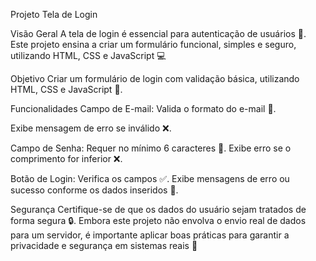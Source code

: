 Projeto Tela de Login

Visão Geral
A tela de login é essencial para autenticação de usuários 🔐.
Este projeto ensina a criar um formulário funcional, simples e seguro, utilizando HTML, CSS e JavaScript 💻

Objetivo 
Criar um formulário de login com validação básica, utilizando HTML, CSS e JavaScript 📝. 

Funcionalidades 
Campo de E-mail:  Valida o formato do e-mail 📧. 

Exibe mensagem de erro se inválido ❌. 

Campo de Senha: Requer no mínimo 6 caracteres 🔑. 
Exibe erro se o comprimento for inferior ❌. 

Botão de Login: Verifica os campos ✅. 
Exibe mensagens de erro ou sucesso conforme os dados inseridos 🎉. 

Segurança 
Certifique-se de que os dados do usuário sejam tratados de forma segura 🔒. Embora este projeto não envolva o envio real de dados para um servidor, é importante aplicar boas práticas para garantir a privacidade e segurança em sistemas reais 🔐
